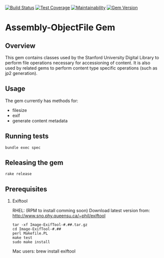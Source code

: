 [![Build Status](https://travis-ci.com/sul-dlss/assembly-objectfile.svg?branch=main)](https://travis-ci.com/sul-dlss/assembly-objectfile)
[![Test Coverage](https://api.codeclimate.com/v1/badges/2310962acce78d78e76c/test_coverage)](https://codeclimate.com/github/sul-dlss/assembly-objectfile/test_coverage)
[![Maintainability](https://api.codeclimate.com/v1/badges/2310962acce78d78e76c/maintainability)](https://codeclimate.com/github/sul-dlss/assembly-objectfile/maintainability)
[![Gem Version](https://badge.fury.io/rb/assembly-objectfile.svg)](https://badge.fury.io/rb/assembly-objectfile)

# Assembly-ObjectFile Gem

## Overview
This gem contains classes used by the Stanford University Digital Library to
perform file operations necessary for accessioning of content.  It is also
used by related gems to perform content type specific operations (such as jp2
generation).

## Usage

The gem currently has methods for:
* filesize
* exif
* generate content metadata

## Running tests

```
bundle exec spec
```

## Releasing the gem

```
rake release
```

## Prerequisites

1.  Exiftool

    RHEL: (RPM to install comming soon) Download latest version from:
    http://www.sno.phy.queensu.ca/~phil/exiftool

        tar -xf Image-ExifTool-#.##.tar.gz
        cd Image-ExifTool-#.##
        perl Makefile.PL
        make test
        sudo make install

    Mac users:
        brew install exiftool
